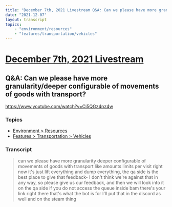 ```yaml
---
title: "December 7th, 2021 Livestream Q&A: Can we please have more granularity/deeper configurable of movements of goods with transport?"
date: "2021-12-07"
layout: transcript
topics:
    - "environment/resources"
    - "features/transportation/vehicles"
---
```

# [December 7th, 2021 Livestream](../2021-12-07.md)
## Q&A: Can we please have more granularity/deeper configurable of movements of goods with transport?
https://www.youtube.com/watch?v=Ci5QGz4nz4w

### Topics
* [Environment > Resources](../topics/environment/resources.md)
* [Features > Transportation > Vehicles](../topics/features/transportation/vehicles.md)

### Transcript

> can we please have more granularity deeper configurable of movements of goods with transport like amounts limits per visit right now it's just lift everything and dump everything, the qa side is the best place to give that feedback- I don't think we're against that in any way, so please give us our feedback, and then we will look into it on the qa side if you do not access the queue inside bam there's your link right there that's what the bot is for I'll put that in the discord as well and on the steam thing
